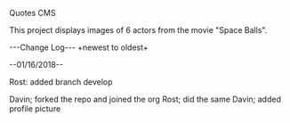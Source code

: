 Quotes CMS

This project displays images of 6 actors from the movie "Space Balls".

---Change Log---
+newest to oldest+

--01/16/2018--

Rost: added branch develop

Davin; forked the repo and joined the org
Rost; did the same
Davin; added profile picture

